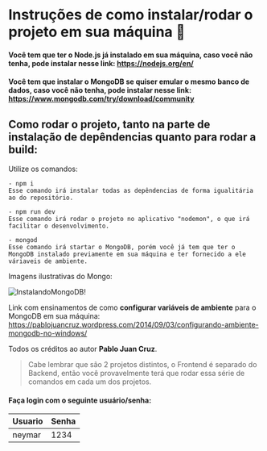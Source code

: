 # Instruções de como instalar/rodar o projeto em sua máquina :vulcan_salute:

#### Você tem que ter o Node.js já instalado em sua máquina, caso você não tenha, pode instalar nesse link: https://nodejs.org/en/
#### Você tem que instalar o MongoDB se quiser emular o mesmo banco de dados, caso você não tenha, pode instalar nesse link: https://www.mongodb.com/try/download/community


## Como rodar o projeto, tanto na parte de instalação de depêndencias quanto para rodar a build:
  Utilize os comandos:
  
    - npm i
    Esse comando irá instalar todas as depêndencias de forma igualitária ao do repositório.
    
    - npm run dev
    Esse comando irá rodar o projeto no aplicativo "nodemon", o que irá facilitar o desenvolvimento. 
    
    - mongod
    Esse comando irá startar o MongoDB, porém você já tem que ter o MongoDB instalado previamente em sua máquina e ter fornecido a ele váriaveis de ambiente.
    
Imagens ilustrativas do Mongo:

    
![InstalandoMongoDB!](https://i.imgur.com/Y4iSKNd.png)


Link com ensinamentos de como **configurar variáveis de ambiente** para o MongoDB em sua máquina:
  https://pablojuancruz.wordpress.com/2014/09/03/configurando-ambiente-mongodb-no-windows/
  
  Todos os créditos ao autor **Pablo Juan Cruz**.
    
    
> Cabe lembrar que são 2 projetos distintos, o Frontend é separado do Backend, então você provavelmente terá que rodar essa série de comandos em cada um dos projetos.

#### Faça login com o seguinte usuário/senha:

Usuario | Senha
------------ | -------------
neymar | 1234


